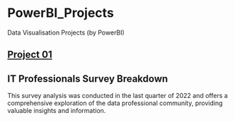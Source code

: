 # PowerBI_Projects
Data Visualisation Projects (by PowerBI)
## [Project 01](https://github.com/BedirK/PowerBI-Projects/tree/main/Projects/Project01)
## IT Professionals Survey Breakdown
This survey analysis was conducted in the last quarter of 2022 and offers a comprehensive exploration of the data professional community, providing valuable insights and information.



  
